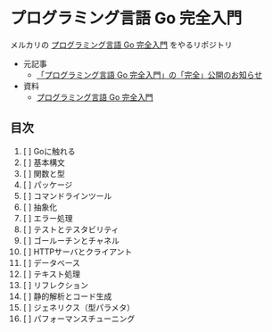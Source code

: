 # プログラミング言語 Go 完全入門

メルカリの [プログラミング言語 Go 完全入門](https://gopherdojo.org/about/) をやるリポジトリ

- 元記事
  - [「プログラミング言語 Go 完全入門」の「完全」公開のお知らせ](https://engineering.mercari.com/blog/entry/goforbeginners/)
- 資料
  - [プログラミング言語 Go 完全入門](https://docs.google.com/presentation/d/1RVx8oeIMAWxbB7ZP2IcgZXnbZokjCmTUca-AbIpORGk/edit#slide=id.g4f417182ce_0_80)

## 目次

1. [ ] Goに触れる
2. [ ] 基本構文
3. [ ] 関数と型
4. [ ] パッケージ
5. [ ] コマンドラインツール
6. [ ] 抽象化
7. [ ] エラー処理
8. [ ] テストとテスタビリティ
9. [ ] ゴールーチンとチャネル
10. [ ] HTTPサーバとクライアント
11. [ ] データベース
12. [ ] テキスト処理
13. [ ] リフレクション
14. [ ] 静的解析とコード生成
15. [ ] ジェネリクス（型パラメタ）
16. [ ] パフォーマンスチューニング

